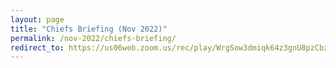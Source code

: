 ```yaml
---
layout: page
title: "Chiefs Briefing (Nov 2022)"
permalink: /nov-2022/chiefs-briefing/
redirect_to: https://us06web.zoom.us/rec/play/WrgSow3dmiqk64z3gnU8pzCbzoyG5ntwy22tgSiiooJnsJqZbl5rBhgVP_Zc_M73DlYWFK18tUcTGMvH.bnXMY4FSdl-ToqHo?autoplay=true&startTime=1667059405000
---
```


